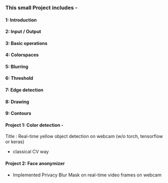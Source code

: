 ### This small Project includes -

#### 1: Introduction

#### 2: Input / Output

#### 3: Basic operations

#### 4: Colorspaces

#### 5: Blurring

#### 6: Threshold

#### 7: Edge detection

#### 8: Drawing

#### 9: Contours

#### Project 1: Color detection - 
Title : Real-time yellow object detection on webcam (w/o torch, tensorflow or keras)
- classical CV way
  
#### Project 2: Face anonymizer
- Implemented Privacy Blur Mask on real-time video frames on webcam
